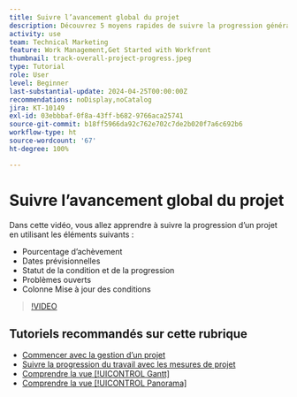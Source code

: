 ```yaml
---
title: Suivre l’avancement global du projet
description: Découvrez 5 moyens rapides de suivre la progression générale d’un projet.
activity: use
team: Technical Marketing
feature: Work Management,Get Started with Workfront
thumbnail: track-overall-project-progress.jpeg
type: Tutorial
role: User
level: Beginner
last-substantial-update: 2024-04-25T00:00:00Z
recommendations: noDisplay,noCatalog
jira: KT-10149
exl-id: 03ebbbaf-0f8a-43ff-b682-9766aca25741
source-git-commit: b18ff5966da92c762e702c7de2b020f7a6c692b6
workflow-type: ht
source-wordcount: '67'
ht-degree: 100%

---
```


# Suivre l’avancement global du projet

Dans cette vidéo, vous allez apprendre à suivre la progression d’un projet en utilisant les éléments suivants :

* Pourcentage d’achèvement
* Dates prévisionnelles
* Statut de la condition et de la progression
* Problèmes ouverts
* Colonne Mise à jour des conditions

>[!VIDEO](https://video.tv.adobe.com/v/3428748/?quality=12&learn=on)

## Tutoriels recommandés sur cette rubrique

* [Commencer avec la gestion d’un projet](/help/manage-work/projects/getting-started-manage-a-project.md)
* [Suivre la progression du travail avec les mesures de projet](/help/manage-work/projects/track-work-progress-with-project-metrics.md)
* [Comprendre la vue [!UICONTROL Gantt]](/help/manage-work/projects/understand-the-gantt-view.md)
* [Comprendre la vue [!UICONTROL Panorama]](/help/manage-work/projects/understand-the-board-view.md)
